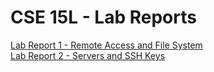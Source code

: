 # **CSE 15L - Lab Reports**
[Lab Report 1 - Remote Access and File System](/cse15l-lab-reports/week1)   
[Lab Report 2 - Servers and SSH Keys](/cse15l-lab-reports/LabReport2)
